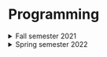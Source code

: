 # Programming

<details><summary>Fall semester 2021</summary>

* [Lab 1](https://github.com/Nikiroiduk/Programming/tree/master/Fall%20semester%202021/lab1_MemoryManagment) - Memory management
* [Lab 2](https://github.com/Nikiroiduk/Programming/tree/master/Fall%20semester%202021/lab2_ClassesAndObjectsEncapsulationOperators) - Classes and objects, encapsulation, operators
* [Lab 3](https://github.com/Nikiroiduk/Programming/tree/master/Fall%20semester%202021/lab3_InheritancePolymorphismInterfaces) - Inheritance, polymorphism, interfaces
* [Lab 4](https://github.com/Nikiroiduk/Programming/tree/master/Fall%20semester%202021/lab4_AggregationExceptionsBlackjack) - Aggregation, exceptions, blackjack
* [Lab 5](https://github.com/Nikiroiduk/Programming/tree/master/Fall%20semester%202021/lab5_TemplatesSTL) - Templates, STL
  
</details>

<details><summary>Spring semester 2022</summary>

* [Lab 1](https://github.com/Nikiroiduk/Programming/tree/master/Spring%20semester%202022/lab1_PythonBasics) - Python basics
* [Lab 2](https://github.com/Nikiroiduk/Programming/tree/master/Spring%20semester%202022/lab2_PythonFilesAndOS) - Python files and OS
* [Lab 3](https://github.com/Nikiroiduk/Programming/tree/master/Spring%20semester%202022/lab3_PythonOOP&GUI) - Python OOP and GUI
* [Lab 4](https://github.com/Nikiroiduk/Programming/tree/master/Spring%20semester%202022/lab4_PythonLibraries) - Python libraries
  
</details>
